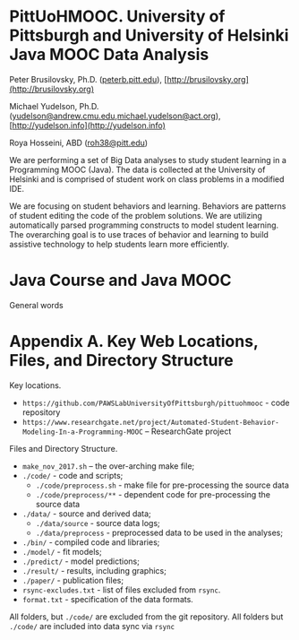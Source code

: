# PittUoHMOOC. University of Pittsburgh and University of Helsinki Java MOOC Data Analysis

Peter Brusilovsky, Ph.D. ([peterb.pitt.edu](mailto:peterb.pitt.edu)), [http://brusilovsky.org](http://brusilovsky.org)

Michael Yudelson, Ph.D. ([yudelson@andrew.cmu.edu](mailto:yudelson@andrew.cmu.edu),[michael.yudelson@act.org](mailto:michael.yudelson@act.org)), [http://yudelson.info](http://yudelson.info)

Roya Hosseini, ABD ([roh38@pitt.edu](mailto:roh38@pitt.edu))

We are performing a set of Big Data analyses to study student learning in a Programming MOOC (Java). The data is collected at the University of Helsinki and is comprised of student work on class problems in a modified IDE.

We are focusing on student behaviors and learning. Behaviors are patterns of student editing the code of the problem solutions. We are utilizing automatically parsed programming constructs to model student learning. The overarching goal is to use traces of behavior and learning to build assistive technology to help students learn more efficiently.

# Java Course and Java MOOC

General words





# Appendix A. Key Web Locations, Files, and Directory Structure

Key locations.

* `https://github.com/PAWSLabUniversityOfPittsburgh/pittuohmooc` - code repository
* `https://www.researchgate.net/project/Automated-Student-Behavior-Modeling-In-a-Programming-MOOC` – ResearchGate project

Files and Directory Structure.

* `make_nov_2017.sh` – the over-arching make file;
* `./code/` - code and scripts;
	* `./code/preprocess.sh` - make file for pre-processing the source data
	* `./code/preprocess/**` - dependent code for pre-processing the source data
* `./data/` - source and derived data;
	* `./data/source` - source data logs;
	* `./data/preprocess` - preprocessed data to be used in the analyses;
* `./bin/` - compiled code and libraries;
* `./model/` - fit models;
* `./predict/` - model predictions;
* `./result/` - results, including graphics;
* `./paper/` - publication files;
* `rsync-excludes.txt` - list of files excluded from `rsync`.
* `format.txt` - specification of the data formats.

All folders, but `./code/` are excluded from the git repository. All folders but `./code/` are included into data sync via `rsync`
